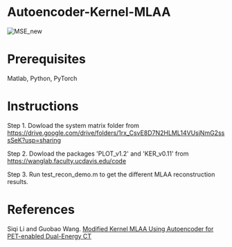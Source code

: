 # Autoencoder-Kernel-MLAA
![MSE_new](https://user-images.githubusercontent.com/38756620/109911875-c728a880-7c5f-11eb-9ea5-692b3a476dcd.png)


# Prerequisites

Matlab, Python, PyTorch

# Instructions

Step 1. Dowload the system matrix folder from https://drive.google.com/drive/folders/1rx_CsvE8D7N2HLML14VUsjNmG2sssSeK?usp=sharing

Step 2. Dowload the packages 'PLOT_v1.2' and 'KER_v0.11' from https://wanglab.faculty.ucdavis.edu/code

Step 3. Run test_recon_demo.m to get the different MLAA reconstruction results.

# References

Siqi Li and Guobao Wang. [Modified Kernel MLAA Using Autoencoder for PET-enabled Dual-Energy CT](https://arxiv.org/abs/2010.07484) 
